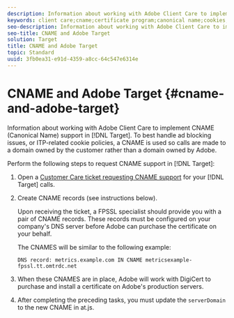 ```yaml
---
description: Information about working with Adobe Client Care to implement CNAME (Canonical Name) support in Adobe Target.
keywords: client care;cname;certificate program;canonical name;cookies;certificate;amc;adobe managed certificate
seo-description: Information about working with Adobe Client Care to implement CNAME (Canonical Name) support in Adobe Target.
seo-title: CNAME and Adobe Target
solution: Target
title: CNAME and Adobe Target
topic: Standard
uuid: 3fb0ea31-e91d-4359-a8cc-64c547e6314e
---
```


# CNAME and Adobe Target {#cname-and-adobe-target}

Information about working with Adobe Client Care to implement CNAME (Canonical Name) support in [!DNL Target]. To best handle ad blocking issues, or ITP-related cookie policies, a CNAME is used so calls are made to a domain owned by the customer rather than a domain owned by Adobe.

Perform the following steps to request CNAME support in [!DNL Target]:

1. Open a [Customer Care ticket requesting CNAME support](/help/cmp-resources-and-contact-information.md#reference_ACA3391A00EF467B87930A450050077C) for your [!DNL Target] calls.

1. Create CNAME records (see instructions below). 

   Upon receiving the ticket, a FPSSL specialist should provide you with a pair of CNAME records. These records must be configured on your company's DNS server before Adobe can purchase the certificate on your behalf. 

   The CNAMES will be similar to the following example:

   `DNS record: metrics.example.com IN CNAME metricsexample-fpssl.tt.omtrdc.net`

1. When these CNAMES are in place, Adobe will work with DigiCert to purchase and install a certificate on Adobe's production servers.

1. After completing the preceding tasks, you must update the `serverDomain` to the new CNAME in at.js.

